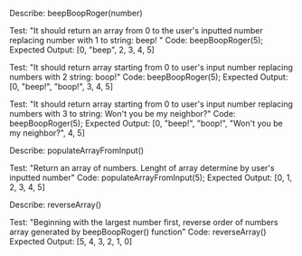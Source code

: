 Describe: beepBoopRoger(number)

Test: "It should return an array from 0 to the user's inputted number replacing number with 1 to string: beep! "
Code: beepBoopRoger(5);
Expected Output: [0, "beep", 2, 3, 4, 5]

Test: "It should return array starting from 0 to user's input number replacing numbers with 2 string: boop!"
Code: beepBoopRoger(5);
Expected Output: [0, "beep!", "boop!", 3, 4, 5]

Test: "It should return array starting from 0 to user's input number replacing numbers with 3 to string: Won't you be my neighbor?"
Code: beepBoopRoger(5);
Expected Output: [0, "beep!", "boop!", "Won't you be my neighbor?", 4, 5]

Describe: populateArrayFromInput()

Test: "Return an array of numbers.  Lenght of array determine by user's inputted number"
Code: populateArrayFromInput(5);
Expected Output: [0, 1, 2, 3, 4, 5]

Describe: reverseArray()

Test: "Beginning with the largest number first, reverse order of numbers array generated by beepBoopRoger() function"
Code: reverseArray()
Expected Output: [5, 4, 3, 2, 1, 0]

